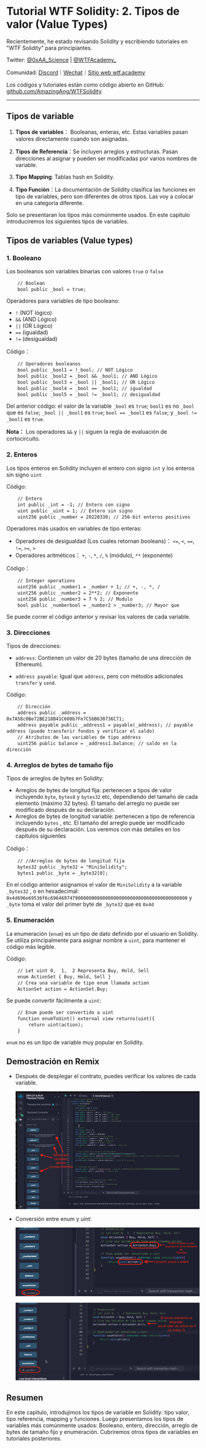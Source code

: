 # Tutorial WTF Solidity: 2. Tipos de valor (Value Types)

Recientemente, he estado revisando Solidity y escribiendo tutoriales en "WTF Solidity" para principiantes.

Twitter: [@0xAA_Science](https://twitter.com/0xAA_Science) | [@WTFAcademy_](https://twitter.com/WTFAcademy_)

Comunidad: [Discord](https://discord.gg/5akcruXrsk)｜[Wechat](https://docs.google.com/forms/d/e/1FAIpQLSe4KGT8Sh6sJ7hedQRuIYirOoZK_85miz3dw7vA1-YjodgJ-A/viewform?usp=sf_link)｜[Sitio web wtf.academy](https://wtf.academy)

Los códigos y tutoriales están como código abierto en GitHub: [github.com/AmazingAng/WTFSolidity](https://github.com/AmazingAng/WTFSolidity)


-----

## Tipos de variable

1. **Tipos de variables**： Booleanas, enteras, etc. Estas variables pasan valores directamente cuando son asignadas.

2. **Tipos de Referencia**：Se incluyen arreglos y estructuras. Pasan direcciones al asignar y pueden ser modificadas por varios nombres de variable. 

3. **Tipo Mapping**: Tablas hash en Solidity.

4. **Tipo Función**：La documentación de Solidity clasifica las funciones en tipo de variables, pero son diferentes de otros tipos. 
Las voy a colocar en una categoría diferente.

Solo se presentaran los tipos más comúnmente usados. En este capítulo introduciremos los siguientes tipos de variables.

## Tipos de variables (Value types)

### 1. Booleano

Los booleanos son variables binarias con valores `true` o `false` 

```solidity
    // Boolean
    bool public _bool = true;
```

Operadores para variables de tipo booleano:

- `!`   (NOT lógico)
- `&&`  (AND Lógico)
- `||`  (OR Lógico)
- `==`  (igualdad)
- `!=`  (desigualdad)

Código：

```solidity
    // Operadores booleanos
    bool public _bool1 = !_bool; // NOT Lógico
    bool public _bool2 = _bool && _bool1; // AND Lógico
    bool public _bool3 = _bool || _bool1; // OR Lógico
    bool public _bool4 = _bool == _bool1; // igualdad
    bool public _bool5 = _bool != _bool1; // desigualdad
```

Del anterior código: el valor de la variable `_bool` es `true`; `bool1` es no `_bool` que es `false`; `_bool || _bool1` es `true`; `bool == _bool1` es `false`; y  `_bool != _bool1` es `true`. 

**Nota：** Los operadores `&&` y `||` siguen la regla de evaluación de cortocircuito. 


### 2. Enteros

Los tipos enteros en Solidity incluyen el entero con signo `int` y los enteros sin signo `uint`

Código:

```solidity
    // Entero
    int public _int = -1; // Entero con signo
    uint public _uint = 1; // Entero sin signo
    uint256 public _number = 20220330; // 256-bit enteros positivos
```
Operadores más usados en variables de tipo enteras:

- Operadores de desigualdad (Los cuales retornan booleans)： `<=`,  `<`,  `==`,  `!=`,  `>=`,  `>` 
- Operadores aritméticos： `+`,  `-`,  `*`,  `/`,  `%` (módulo), `**` (exponente)

Código：

```solidity
    // Integer operations
    uint256 public _number1 = _number + 1; // +, -, *, /
    uint256 public _number2 = 2**2; // Exponente
    uint256 public _number3 = 7 % 2; // Modulo
    bool public _numberbool = _number2 > _number3; // Mayor que
```

Se puede correr el código anterior y revisar los valores de cada variable.

### 3. Direcciones

Tipos de direcciones:

- `address`: Contienen un valor de 20 bytes (tamaño de una dirección de Ethereum).

- `address payable`: Igual que `address`, pero con métodos adicionales `transfer` y `send`.

Código:

```solidity
    // Dirección
    address public _address = 0x7A58c0Be72BE218B41C608b7Fe7C5bB630736C71;
    address payable public _address1 = payable(_address); // payable address (puede transferir fondos y verificar el saldo)
    // Atributos de las variables de tipo address
    uint256 public balance = _address1.balance; // saldo en la dirección
```

### 4. Arreglos de bytes de tamaño fijo

Tipos de arreglos de bytes en Solidity:

- Arreglos de bytes de longitud fija: pertenecen a tipos de valor incluyendo `byte`, `bytes8` y `bytes32` etc, dependiendo del tamaño de cada elemento (máximo 32 bytes). El tamaño del arreglo no puede ser modificado después de su declaración.
- Arreglos de bytes de longitud variable: pertenecen a tipo de referencia incluyendo `bytes` , etc. El tamaño del arreglo puede ser modificado después de su declaración. Los veremos con más detalles en los capítulos siguientes

Código：

```solidity
    // //Arreglos de bytes de longitud fija
    bytes32 public _byte32 = "MiniSolidity"; 
    bytes1 public _byte = _byte32[0]; 
```

En el código anterior asignamos el valor de `MiniSolidity` a la variable `_bytes32` , o en hexadecimal: `0x4d696e69536f6c69646974790000000000000000000000000000000000000000`
y `_byte` toma el valor del primer byte de `_byte32` que es `0x4d`

### 5. Enumeración

La enumeración (`enum`) es un tipo de dato definido por el usuario en Solidity. Se utiliza principalmente para asignar nombre a `uint`, para mantener el código más legible.

Código:

```solidity
    // Let uint 0,  1,  2 Representa Buy, Hold, Sell
    enum ActionSet { Buy, Hold, Sell }
    // Crea una variable de tipo enum llamada action
    ActionSet action = ActionSet.Buy;
```

Se puede convertir fácilmente a `uint`:

```solidity
    // Enum puede ser convertido a uint
    function enumToUint() external view returns(uint){
        return uint(action);
    }
```

`enum` no es un tipo de variable muy popular en Solidity.

## Demostración en Remix

- Después de desplegar el contrato, puedes verificar los valores de cada variable.


   ![2-1.png](./img/2-1.png)
  
- Conversión entre enum y uint:

   ![2-2.png](./img/2-2.png)

   ![2-3.png](./img/2-3.png)

## Resumen 

En este capítulo, introdujimos los tipos de variable en Solidity: tipo valor, tipo referencia, mapping y funciones. Luego presentamos los tipos de variables más comúnmente usados:
Booleano, entero, dirección, arreglo de bytes de tamaño fijo y enumeración.
Cubriremos otros tipos de variables en tutoriales posteriores.
